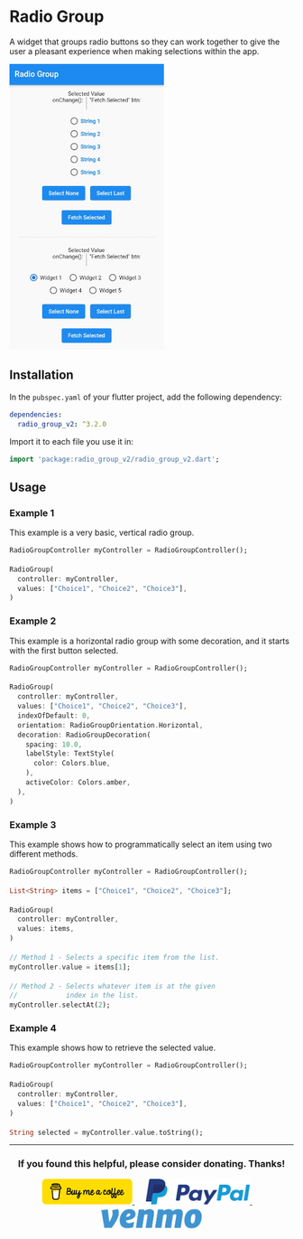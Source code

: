 # Radio Group

A widget that groups radio buttons so they can work together to give the user a pleasant experience when making selections within the app.

![A gif demonstrating the radio group in action.](https://raw.githubusercontent.com/babincc/flutter_workshop/master/packages/resources/demos/radio_group_demo.gif)

## Installation

In the `pubspec.yaml` of your flutter project, add the following dependency:

```yaml
dependencies:
  radio_group_v2: ^3.2.0
```

Import it to each file you use it in:

```dart
import 'package:radio_group_v2/radio_group_v2.dart';
```

## Usage

### Example 1

This example is a very basic, vertical radio group.

```dart
RadioGroupController myController = RadioGroupController();

RadioGroup(
  controller: myController,
  values: ["Choice1", "Choice2", "Choice3"],
)
```

### Example 2

This example is a horizontal radio group with some decoration, and it starts with the first button selected.

```dart
RadioGroupController myController = RadioGroupController();

RadioGroup(
  controller: myController,
  values: ["Choice1", "Choice2", "Choice3"],
  indexOfDefault: 0,
  orientation: RadioGroupOrientation.Horizontal,
  decoration: RadioGroupDecoration(
    spacing: 10.0,
    labelStyle: TextStyle(
      color: Colors.blue,
    ),
    activeColor: Colors.amber,
  ),
)
```

### Example 3

This example shows how to programmatically select an item using two different methods.

```dart
RadioGroupController myController = RadioGroupController();

List<String> items = ["Choice1", "Choice2", "Choice3"];

RadioGroup(
  controller: myController,
  values: items,
)

// Method 1 - Selects a specific item from the list.
myController.value = items[1];

// Method 2 - Selects whatever item is at the given
//            index in the list.
myController.selectAt(2);
```

### Example 4

This example shows how to retrieve the selected value.

```dart
RadioGroupController myController = RadioGroupController();

RadioGroup(
  controller: myController,
  values: ["Choice1", "Choice2", "Choice3"],
)

String selected = myController.value.toString();
```

<hr>

<h3 align="center">If you found this helpful, please consider donating. Thanks!</h3>
<p align="center">
  <a href="https://www.buymeacoffee.com/babincc" target="_blank">
    <img src="https://raw.githubusercontent.com/babincc/flutter_workshop/master/packages/resources/donate_icons/buy_me_a_coffee_logo.png" alt="buy me a coffee" height="45">
  </a>
  &nbsp;&nbsp;&nbsp;&nbsp;
  <a href="https://paypal.me/cssbabin" target="_blank">
    <img src="https://raw.githubusercontent.com/babincc/flutter_workshop/master/packages/resources/donate_icons/pay_pal_logo.png" alt="paypal" height="45">
  </a>
  &nbsp;&nbsp;&nbsp;&nbsp;
  <a href="https://venmo.com/u/babincc" target="_blank">
    <img src="https://raw.githubusercontent.com/babincc/flutter_workshop/master/packages/resources/donate_icons/venmo_logo.png" alt="venmo" height="45">
  </a>
</p>
<br><br>
